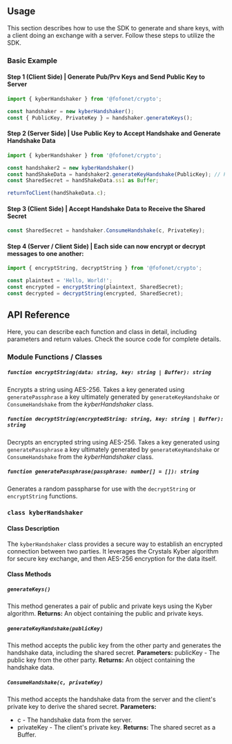 
## Usage
This section describes how to use the SDK to generate and share keys, with a client doing an exchange with a server. Follow these steps to utilize the SDK.

### Basic Example

#### Step 1 (Client Side) | Generate Pub/Prv Keys and Send Public Key to Server

```typescript
import { kyberHandshaker } from '@fofonet/crypto';

const handshaker = new kyberHandshaker();
const { PublicKey, PrivateKey } = handshaker.generateKeys();
```

#### Step 2 (Server Side) | Use Public Key to Accept Handshake and Generate Handshake Data

```typescript
import { kyberHandshaker } from '@fofonet/crypto';

const handshaker2 = new kyberHandshaker()
const handShakeData = handshaker2.generateKeyHandshake(PublicKey); // Pass the PublicKey generated in Step 1
const SharedSecret = handShakeData.ss1 as Buffer;

returnToClient(handShakeData.c);
```

#### Step 3 (Client Side) | Accept Handshake Data to Receive the Shared Secret

```typescript
const SharedSecret = handshaker.ConsumeHandshake(c, PrivateKey);
```

#### Step 4 (Server / Client Side) | Each side can now encrypt or decrypt messages to one another:

```typescript
import { encryptString, decryptString } from '@fofonet/crypto';

const plaintext = 'Hello, World!';
const encrypted = encryptString(plaintext, SharedSecret);
const decrypted = decryptString(encrypted, SharedSecret);
```

## API Reference
Here, you can describe each function and class in detail, including parameters and return values. Check the source code for complete details.
### Module Functions / Classes
##### `function encryptString(data: string, key: string | Buffer): string`
Encrypts a string using AES-256. Takes a key generated using `generatePassphrase` a key ultimately generated by `generateKeyHandshake` or `ConsumeHandshake` from the *kyberHandshaker* class.

##### `function decryptString(encryptedString: string, key: string | Buffer): string`
Decrypts an encrypted string using AES-256. Takes a key generated using `generatePassphrase` a key ultimately generated by `generateKeyHandshake` or `ConsumeHandshake` from the *kyberHandshaker* class.

##### `function generatePassphrase(passphrase: number[] = []): string`
Generates a random passpharse for use with the `decryptString` or `encryptString` functions.

### `class kyberHandshaker` 

#### Class Description

The `kyberHandshaker` class provides a secure way to establish an encrypted connection between two parties. It leverages the Crystals Kyber algorithm for secure key exchange, and then AES-256 encryption for the data itself.

#### Class Methods

##### `generateKeys()`

This method generates a pair of public and private keys using the Kyber algorithm.
**Returns:** An object containing the public and private keys.

##### `generateKeyHandshake(publicKey)`

This method accepts the public key from the other party and generates the handshake data, including the shared secret.
**Parameters:** publicKey - The public key from the other party.
**Returns:** An object containing the handshake data.

##### `ConsumeHandshake(c, privateKey)`

This method accepts the handshake data from the server and the client's private key to derive the shared secret.
**Parameters:**
- c - The handshake data from the server.
- privateKey - The client's private key.
**Returns:** The shared secret as a Buffer.
